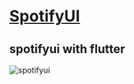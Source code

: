 # [SpotifyUI](https://www.figma.com/file/EOWxWwK4gk6my0U9zNDT2m/Spotify-UI-(Community)?node-id=24%3A126)
## spotifyui with flutter
![spotifyui](https://user-images.githubusercontent.com/59411109/192152022-aa0c3666-6954-4cab-bc8d-e1daaaaf5bb5.gif)
